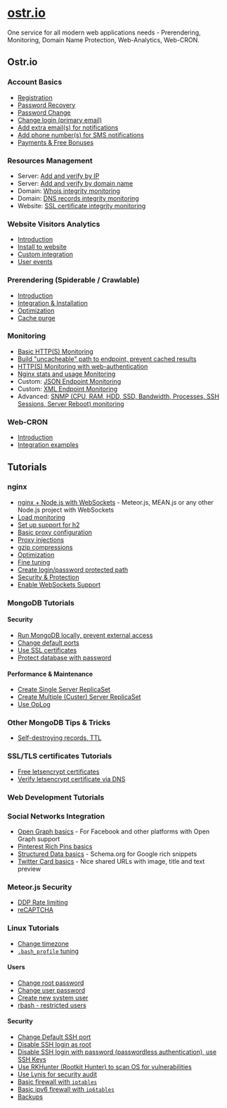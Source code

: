 # [ostr.io](https://ostr.io)

One service for all modern web applications needs - Prerendering, Monitoring, Domain Name Protection, Web-Analytics, Web-CRON.

## Ostr.io
### Account Basics
 - [Registration]()
 - [Password Recovery]()
 - [Password Change]()
 - [Change login (primary email)]()
 - [Add extra email(s) for notifications]()
 - [Add phone number(s) for SMS notifications]()
 - [Payments & Free Bonuses]()

### Resources Management
 - Server: [Add and verify by IP]()
 - Server: [Add and verify by domain name]()
 - Domain: [Whois integrity monitoring]()
 - Domain: [DNS records integrity monitoring]()
 - Website: [SSL certificate integrity monitoring]()

### Website Visitors Analytics
 - [Introduction]()
 - [Install to website]()
 - [Custom integration]()
 - [User events]()

### Prerendering (Spiderable / Crawlable)
 - [Introduction]()
 - [Integration & Installation]()
 - [Optimization]()
 - [Cache purge]()

### Monitoring
 - [Basic HTTP(S) Monitoring]()
 - [Build "uncacheable" path to endpoint, prevent cached results]()
 - [HTTP(S) Monitoring with web-authentication]()
 - [Nginx stats and usage Monitoring]()
 - Custom: [JSON Endpoint Monitoring]()
 - Custom: [XML Endpoint Monitoring]()
 - Advanced: [SNMP (CPU, RAM, HDD, SSD, Bandwidth, Processes, SSH Sessions, Server Reboot) monitoring]()

<!--  - [Phusion Passenger `passenger-status` Monitoring]()
 - [PHP stats and usage Monitoring]()
 - [Node.js stats and usage Monitoring]()
 - [MongoDB stats and usage Monitoring]()
 - PHP: [MySQL Database Monitoring]()
 - Ruby: [MySQL Database Monitoring]()
 - Node.js: [MySQL Database Monitoring]()
 - PHP: [MongoDB Database Monitoring]()
 - Ruby: [MongoDB Database Monitoring]()
 - Node.js: [MongoDB Database Monitoring]()
 - PHP: [Redis Database Monitoring]()
 - Ruby: [Redis Database Monitoring]()
 - Node.js: [Redis Database Monitoring]()
 - Custom: [Server stats Monitoring with Node.js]()
 - Custom: [Server stats Monitoring with Ruby]()
 - Custom: [Server stats Monitoring with PHP]() -->

### Web-CRON
 - [Introduction]()
 - [Integration examples]()

## Tutorials
### nginx
 - [nginx + Node.js with WebSockets]() - Meteor.js, MEAN.js or any other Node.js project with WebSockets
 - [Load monitoring]()
 - [Set up support for h2]()
 - [Basic proxy configuration]()
 - [Proxy injections]()
 - [gzip compressions]()
 - [Optimization]()
 - [Fine tuning]()
 - [Create login/password protected path]()
 - [Security & Protection]()
 - [Enable WebSockets Support]()

### MongoDB Tutorials
#### Security
 - [Run MongoDB locally, prevent external access]()
 - [Change default ports]()
 - [Use SSL certificates](https://github.com/VeliovGroup/ostrio/blob/master/tutorials/mongodb/use-ssl-http-encryption.md)
 - [Protect database with password]()

#### Performance & Maintenance
 - [Create Single Server ReplicaSet](https://github.com/VeliovGroup/ostrio/blob/master/tutorials/mongodb/single-server-replica-set.md)
 - [Create Multiple (Custer) Server ReplicaSet](https://github.com/VeliovGroup/ostrio/blob/master/tutorials/mongodb/multiple-server-replica-set.md)
 - [Use OpLog](https://github.com/VeliovGroup/ostrio/blob/master/tutorials/mongodb/enable-oplog.md)

### Other MongoDB Tips & Tricks
 - [Self-destroying records, TTL]()

### SSL/TLS certificates Tutorials
 - [Free letsencrypt certificates](https://github.com/VeliovGroup/ostrio/blob/master/tutorials/ssl/ssl-letsencrypt.md)
 - [Verify letsencrypt certificate via DNS](https://github.com/VeliovGroup/ostrio/blob/master/tutorials/ssl/ssl-letsencrypt-dns-validation.md)

<!--  - [Install SSL/TLS certificate to Nginx]() -->

### Web Development Tutorials
### Social Networks Integration
 - [Open Graph basics](https://github.com/VeliovGroup/ostrio/blob/master/tutorials/website/social-networking/open-graph-basics.md) - For Facebook and other platforms with Open Graph support
 - [Pinterest Rich Pins basics](https://github.com/VeliovGroup/ostrio/blob/master/tutorials/website/social-networking/pinterest-rich-pins-basics.md)
 - [Structured Data basics](https://github.com/VeliovGroup/ostrio/blob/master/tutorials/website/social-networking/pinterest-rich-pins-basics.md) - Schema.org for Google rich snippets
 - [Twitter Card basics](https://github.com/VeliovGroup/ostrio/blob/master/tutorials/website/social-networking/twitter-cards-basics.md) - Nice shared URLs with image, title and text preview

<!-- ### Security
 - [Basic Security Check-list]()
 - [Google reCAPTCA]()
 - [Advanced Google reCAPTCHA integration]() -->

<!-- ### Visitors Analytics
 - [Ostr.io Analytics]()
 - [Google Analytics]()
 - [Yandex Metrika]() -->

<!-- ### Development
 - [Service Workers - Build off-line website]()
 - [Service Workers - App install banner]()
 - [Service Workers - Standalone App]()
 - [favicon - for all devices and browsers]()
 - [robots.txt]() -->

<!-- ### Meteor.js
 - [Build simple off-line application]() -->

### Meteor.js Security
 - [DDP Rate limiting]()
 - [reCAPTCHA]()

<!-- ### CDN
 - [CloudFlare]()
 - [Advanced security with CloudFlare]() -->

### Linux Tutorials
 - [Change timezone](https://github.com/VeliovGroup/ostrio/blob/master/tutorials/linux/change-timezone.md)
 - [`.bash_profile` tuning](https://github.com/VeliovGroup/ostrio/blob/master/tutorials/linux/bash_profile-tuning.md)
#### Users
 - [Change root password](https://github.com/VeliovGroup/ostrio/blob/master/tutorials/linux/users/root-passwd.md)
 - [Change user password](https://github.com/VeliovGroup/ostrio/blob/master/tutorials/linux/users/user-passwd.md)
 - [Create new system user](https://github.com/VeliovGroup/ostrio/blob/master/tutorials/linux/users/create-user.md)
 - [rbash - restricted users](https://github.com/VeliovGroup/ostrio/blob/master/tutorials/linux/users/rbash.md)
#### Security
 - [Change Default SSH port](https://github.com/VeliovGroup/ostrio/blob/master/tutorials/linux/security/change-ssh-port.md)
 - [Disable SSH login as root](https://github.com/VeliovGroup/ostrio/blob/master/tutorials/linux/security/disable-ssh-root.md)
 - [Disable SSH login with password (passwordless authentication), use SSH Keys](https://github.com/VeliovGroup/ostrio/blob/master/tutorials/linux/security/use-ssh-keys.md)
 - [Use RKHunter (Rootkit Hunter) to scan OS for vulnerabilities](https://github.com/VeliovGroup/ostrio/blob/master/tutorials/linux/security/rootkit-hunter.md)
 - [Use Lynis for security audit](https://github.com/VeliovGroup/ostrio/blob/master/tutorials/linux/security/lynis-security-audit.md)
 - [Basic firewall with `iptables`](https://github.com/VeliovGroup/ostrio/blob/master/tutorials/linux/security/iptables-firewall.md)
 - [Basic ipv6 firewall with `ip6tables`](https://github.com/VeliovGroup/ostrio/blob/master/tutorials/linux/security/iptables-firewall-ipv6.md)
 - [Backups]()
